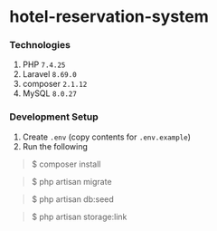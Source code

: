 # hotel-reservation-system
### Technologies
1. PHP  <code>7.4.25</code>
2. Laravel  <code>8.69.0</code>
3. composer  <code>2.1.12</code>
4. MySQL  <code>8.0.27</code>
### Development Setup
1. Create <code>.env</code> (copy contents for <code>.env.example</code>)
2. Run the following
> $ composer install

> $ php artisan migrate

> $ php artisan db:seed

> $ php artisan storage:link

